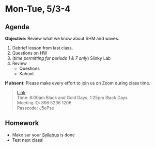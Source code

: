 Mon-Tue, 5/3-4
==================    
  
Agenda    
---------    
**Objective:** Review what we know about SHM and waves.
  
1. Debrief lesson from last class.
2. Questions on HW
3. (*time permitting for periods 1 & 7 only*) Slinky Lab
4. Review
	- Questions
	- Kahoot

**If absent**: Please make every effort to join us on Zoom during class time.

> [Link](https://us02web.zoom.us/j/89652361206?pwd=L3ZYQzBGNitFK0J6K1M4Nk1iM1dYQT09)      
> Time: 8:00am Black and Gold Days; 1:25pm Black Days    
> Meeting ID: 896 5236 1206      
> Passcode: J5ePse

  
Homework     
-------------    
- Make sur your [Syllabus][syl] is done
- Test next class!
  
[syl]: https://avon.schoology.com/course/2624603229/materials?f=369843503  
<!--stackedit_data:
eyJoaXN0b3J5IjpbLTIxNjMwMTk2MCwxODA5NDQ0ODU4LC04Mj
czNjkxMjgsLTE3NDMwNDU3OTEsLTIwOTg0MDk5NjAsMjAxOTc2
MTk2MCwtMTAyNTczMTYxMywtMTI5NzUzNzk5MywtMTMxOTMzNj
k1MCwtMjcwNjY5NDc5LC0zNDkwMzI4MSwtOTYwMDQ2MDUyLDEz
Nzg1NDU4MDQsMTQwNjQxMzI2NSwtMjQ1MTA4ODczLDExOTUwNT
YzMTgsMjAxMzA1NjUzMiwtMjExOTkzODAyNCwtMTIyNDg4MjY1
NCwtMzE4MDQ2NDAyXX0=
-->